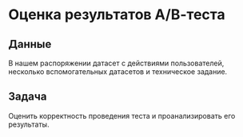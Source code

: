 # Оценка результатов А/В-теста

## Данные
В нашем распоряжении датасет с действиями пользователей, несколько вспомогательных датасетов и техническое задание.

## Задача
Оценить корректность проведения теста и проанализировать его результаты.
